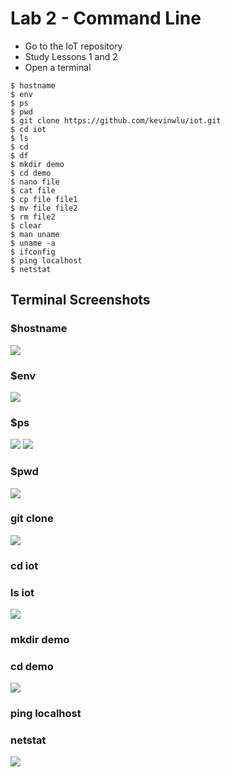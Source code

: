 # Lab 2 - Command Line
- Go to the IoT repository
- Study Lessons 1 and 2
- Open a terminal

```
$ hostname
$ env
$ ps
$ pwd
$ git clone https://github.com/kevinwlu/iot.git
$ cd iot
$ ls
$ cd
$ df
$ mkdir demo
$ cd demo
$ nano file
$ cat file
$ cp file file1
$ mv file file2
$ rm file2
$ clear
$ man uname
$ uname -a
$ ifconfig
$ ping localhost
$ netstat

```

## Terminal Screenshots
### $hostname
![](https://github.com/tnuevaes/CPE322_S23/blob/77a7d12a4ea7ca1606e271347339b685630393c4/lab%202/hostname.png)

### $env
![](https://github.com/tnuevaes/CPE322_S23/blob/77a7d12a4ea7ca1606e271347339b685630393c4/lab%202/hostname.png)

### $ps
![](https://github.com/tnuevaes/CPE322_S23/blob/3aebae6b1f3530434a6df933bde8306df629ac27/lab%202/ps1.png)
![](https://github.com/tnuevaes/CPE322_S23/blob/3aebae6b1f3530434a6df933bde8306df629ac27/lab%202/ps2.png)

### $pwd
![](https://github.com/tnuevaes/CPE322_S23/blob/3aebae6b1f3530434a6df933bde8306df629ac27/lab%202/pwd.png)

### git clone 
![](https://github.com/tnuevaes/CPE322_S23/blob/3aebae6b1f3530434a6df933bde8306df629ac27/lab%202/gitclone.png)

### cd iot
### ls iot
![](https://github.com/tnuevaes/CPE322_S23/blob/3aebae6b1f3530434a6df933bde8306df629ac27/lab%202/cd+ls.png)

### mkdir demo
### cd demo
![](https://github.com/tnuevaes/CPE322_S23/blob/3aebae6b1f3530434a6df933bde8306df629ac27/lab%202/mkdir+cddemo.png)

### ping localhost
### netstat
![](https://github.com/tnuevaes/CPE322_S23/blob/3aebae6b1f3530434a6df933bde8306df629ac27/lab%202/PingLocalhost+netstats.png)

